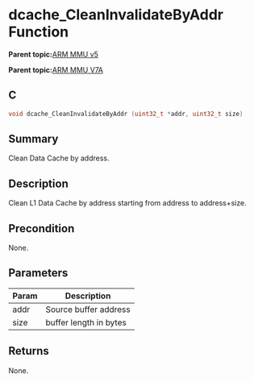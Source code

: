 # dcache\_CleanInvalidateByAddr Function

**Parent topic:**[ARM MMU v5](GUID-4F536925-04CE-4C63-B37F-8ADA32F53B56.md)

**Parent topic:**[ARM MMU V7A](GUID-E157A389-103B-46EE-94E3-AC91A40FEAE6.md)

## C

```c
void dcache_CleanInvalidateByAddr (uint32_t *addr, uint32_t size)
```

## Summary

Clean Data Cache by address.

## Description

Clean L1 Data Cache by address starting from address to address+size.

## Precondition

None.

## Parameters

|Param|Description|
|-----|-----------|
|addr|Source buffer address|
|size|buffer length in bytes|

## Returns

None.

